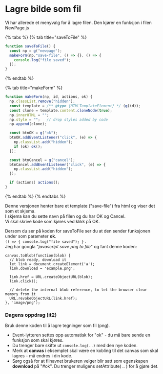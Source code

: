 # Lagre bilde som fil

Vi har allerede et menyvalg for å lagre filen. Den kjører en funksjon i filen NewPage.js

{% tabs %}
{% tab title="saveToFile" %}
```javascript
function saveToFile() {
  const np = g("newpage");
  makeForm(np,"save-file", () => {}, () => {
    console.log("file saved");
  });
}
```
{% endtab %}

{% tab title="makeForm" %}
```javascript
function makeForm(np, id, actions, ok) {
  np.classList.remove("hidden");
  const template = /** @type {HTMLTemplateElement} */ (g(id));
  const clone = template.content.cloneNode(true);
  np.innerHTML = "";
  np.style = "";   // drop styles added by code
  np.append(clone);

  const btnOK = g("ok");
  btnOK.addEventListener("click", (e) => {
    np.classList.add("hidden");
    if (ok) ok();
  });

  const btnCancel = g("cancel");
  btnCancel.addEventListener("click", (e) => {
    np.classList.add("hidden");
  });

  if (actions) actions();
}
```
{% endtab %}
{% endtabs %}

Denne versjonen henter bare et template \("save-file"\) fra html og viser det som et skjema.  
I skjema kan du sette navn på filen og du har OK og Cancel.  
Vi skal skrive kode som kjøres ved klikk på OK.

Dersom du ser på koden for saveToFile ser du at den sender funksjonen under som parameter **ok**.  
`() => { console.log("file saved"); }` .  
Jeg har googla "_javascript save png to file_" og fant denne koden:

```text
canvas.toBlob(function(blob) {
  // blob ready, download it
  let link = document.createElement('a');
  link.download = 'example.png';

  link.href = URL.createObjectURL(blob);
  link.click();

  // delete the internal blob reference, to let the browser clear memory from it
  URL.revokeObjectURL(link.href);
}, 'image/png');
```

### Dagens oppdrag \(it2\)

Bruk denne koden til å lagre tegninger som fil \(png\). 

* Event-lytteren settes opp automatisk for "ok" - du må bare sende en funksjon som skal kjøres.
* Du trenger bare skifte ut `console.log(..)` med den nye koden.
* Merk at **canvas** i eksemplet skal være en kobling til det canvas som skal lagres - må endres i din kode.
* Sørg også for at filnavnet brukeren velger blir satt som egenskapen **download** på "\#ok". Du trenger muligens setAttribute\( .. \) for å gjøre det.

